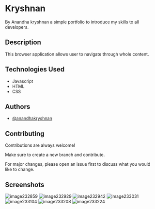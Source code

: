 
# Kryshnan

By Anandha kryshnan a simple portfolio to introduce my skills to all developers.


## Description

 This browser application allows user to navigate through whole content.
  
## Technologies Used


- Javascript
- HTML
- CSS

## Authors
- [@anandhakryshnan](https://github.com/anandhakryshnan)
  
  
## Contributing

Contributions are always welcome!

Make sure to create a new branch and contribute.

For major changes, please open an issue first to discuss what you would like to change.

## Screenshots
![image232859](https://github.com/Anandhakryshnan/Anandhakryshnan.github.io/assets/58469419/4b687290-006b-4136-8da8-2a6276eadf26)
![image232929](https://github.com/Anandhakryshnan/Anandhakryshnan.github.io/assets/58469419/9944782e-d155-4631-9f87-292f1a2d300d)
![image232942](https://github.com/Anandhakryshnan/Anandhakryshnan.github.io/assets/58469419/95448ae5-0403-4dd6-a0bd-ab7dfc3f1557)
![image233031](https://github.com/Anandhakryshnan/Anandhakryshnan.github.io/assets/58469419/5b51e947-684d-4755-afdf-728378a78938)
![image233104](https://github.com/Anandhakryshnan/Anandhakryshnan.github.io/assets/58469419/5132d660-2a30-4466-8285-5503268cf2ef)
![image233208](https://github.com/Anandhakryshnan/Anandhakryshnan.github.io/assets/58469419/e83e70f1-0e2b-4364-95a6-b6b33b7f7ade)
![image233224](https://github.com/Anandhakryshnan/Anandhakryshnan.github.io/assets/58469419/a1bd6bd6-afb7-4aec-ac12-474e8fd41ebd)



